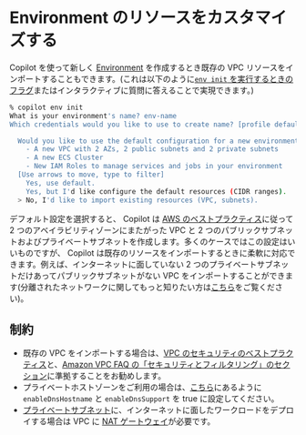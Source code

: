 # Environment のリソースをカスタマイズする

Copilot を使って新しく [Environment](../concepts/environments.ja.md) を作成するとき既存の VPC リソースをインポートすることもできます。(これは以下のように[`env init` を実行するときのフラグ](../commands/env-init.ja.md#_2)またはインタラクティブに質問に答えることで実現できます。)

```bash
% copilot env init
What is your environment's name? env-name
Which credentials would you like to use to create name? [profile default]

  Would you like to use the default configuration for a new environment?
    - A new VPC with 2 AZs, 2 public subnets and 2 private subnets
    - A new ECS Cluster
    - New IAM Roles to manage services and jobs in your environment
  [Use arrows to move, type to filter]
    Yes, use default.
    Yes, but I'd like configure the default resources (CIDR ranges).
  > No, I'd like to import existing resources (VPC, subnets).
```

デフォルト設定を選択すると、 Copilot は [AWS のベストプラクティス](https://aws.amazon.com/blogs/containers/amazon-ecs-availability-best-practices/)に従って 2 つのアベイラビリティゾーンにまたがった VPC と 2 つのパブリックサブネットおよびプライベートサブネットを作成します。多くのケースではこの設定はいいものですが、 Copilot は既存のリソースをインポートするときに柔軟に対応できます。例えば、インターネットに面していない 2 つのプライベートサブネットだけあってパブリックサブネットがない VPC をインポートすることができます(分離されたネットワークに関してもっと知りたい方は[こちら](https://github.com/aws/copilot-cli/discussions/2378)をご覧ください)。

## 制約

- 既存の VPC をインポートする場合は、[VPC のセキュリティのベストプラクティス](https://docs.aws.amazon.com/ja_jp/vpc/latest/userguide/vpc-security-best-practices.html)と、[Amazon VPC FAQ の「セキュリティとフィルタリング」のセクション](https://aws.amazon.com/jp/vpc/faqs/#Security_and_Filtering)に準拠することをお勧めします。
- プライベートホストゾーンをご利用の場合は、[こちら](https://docs.aws.amazon.com/ja_jp/Route53/latest/DeveloperGuide/hosted-zone-private-considerations.html#hosted-zone-private-considerations-vpc-settings)にあるように`enableDnsHostname` と `enableDnsSupport` を true に設定してください。
- [プライベートサブネット](../manifest/lb-web-service.ja.md#network-vpc-placement)に、インターネットに面したワークロードをデプロイする場合は VPC に [NAT ゲートウェイ](https://docs.aws.amazon.com/ja_jp/vpc/latest/userguide/vpc-nat-gateway.html)が必要です。
